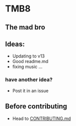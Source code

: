 # TMB8

## The mad bro

## Ideas:
- Updating to v13
- Good readme.md
- fixing music
...

### have another idea?
- Post it in an issue

## Before contributing
- Head to [CONTRIBUTING.md](CONTRIBUTING.md)

